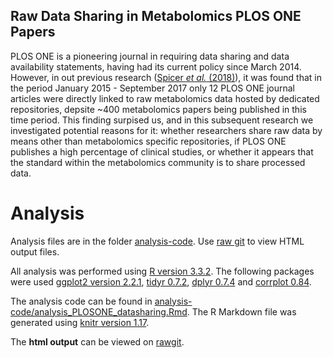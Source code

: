 ## Raw Data Sharing in Metabolomics PLOS ONE Papers

PLOS ONE is a pioneering journal in requiring data sharing and data availability statements, having had its current policy since March 2014. However, in out previous research ([Spicer *et al.* (2018)](https://doi.org/10.1007/s11306-017-1309-5)), it was found that in the period January 2015 - September 2017 only 12 PLOS ONE journal articles were directly linked to raw metabolomics data hosted by dedicated repositories, depsite ~400 metabolomics papers being published in this time period. This finding surpised us, and in this subsequent research we investigated potential reasons for it: whether researchers share raw data by means other than metabolomics specific repositories, if PLOS ONE publishes a high percentage of clinical studies, or whether it appears that the standard within the metabolomics community is to share processed data.

# Analysis

Analysis files are in the folder [analysis-code](https://github.com/RASpicer/PLOSONE_Metabolomics_Data_Sharing/tree/master/analysis_code). Use [raw git](https://rawgit.com/) to view HTML output files.

All analysis was performed using [R version 3.3.2](https://cran.r-project.org/). The following packages were used [ggplot2 version 2.2.1](https://cran.r-project.org/web/packages/ggplot2/index.html), [tidyr 0.7.2](https://cran.r-project.org/web/packages/tidyr/index.html), [dplyr 0.7.4](https://cran.r-project.org/web/packages/dplyr/index.html) and [corrplot 0.84](https://cran.r-project.org/web/packages/corrplot/index.html).

The analysis code can be found in [analysis-code/analysis_PLOSONE_datasharing.Rmd](https://github.com/RASpicer/PLOSONE_Metabolomics_Data_Sharing/tree/master/analysis_code/analysis_PLOSONE_datasharing.Rmd). The R Markdown file was generated using [knitr version 1.17](https://cran.r-project.org/web/packages/knitr/index.html). 

The <b>html output</b> can be viewed on [rawgit](https://cdn.rawgit.com/RASpicer/PLOSONE_Metabolomics_Data_Sharing/1a57b5a8/analysis_code/analysis_PLOSONE_datasharing.html).
 
